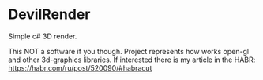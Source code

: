 # DevilRender
Simple c# 3D render.

This NOT a software if you though.
Project represents how works open-gl and other 3d-graphics libraries. 
If interested there is my article in the HABR: https://habr.com/ru/post/520090/#habracut
